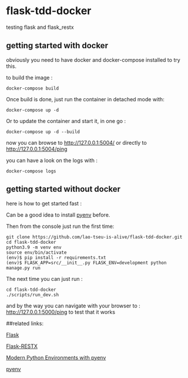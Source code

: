 # flask-tdd-docker
testing flask and flask_restx

## getting started with docker
obviously you need to have docker and docker-compose installed to try this.

to build the image :

    docker-compose build  

Once build is done, just run the container in detached mode with:

    docker-compose up -d  

Or to update the container and start it, in one go :

    docker-compose up -d --build

now you can browse to http://127.0.0.1:5004/ or directly to http://127.0.0.1:5004/ping

you can have a look on the logs with :

    docker-compose logs

## getting started without docker
here is how to get started fast :
  
  Can be a good idea to install [pyenv](https://github.com/pyenv/pyenv/) before.
  
  Then from the console just run the first time:
 
    git clone https://github.com/lao-tseu-is-alive/flask-tdd-docker.git
    cd flask-tdd-docker
    python3.9 -m venv env
    source env/bin/activate
    (env)$ pip install -r requirements.txt
    (env)$ FLASK_APP=src/__init__.py FLASK_ENV=development python manage.py run
The next time you can just run :

    cd flask-tdd-docker
    ./scripts/run_dev.sh
    
and by the way you can navigate with your browser to : http://127.0.0.1:5000/ping to test that it works

##related links:

[Flask](https://flask.palletsprojects.com/en/1.1.x/)

[Flask-RESTX](https://flask-restx.readthedocs.io/en/latest/index.html)

[Modern Python Environments with pyenv](https://testdriven.io/blog/python-environments/)

[pyenv](https://github.com/pyenv/pyenv/wiki#suggested-build-environment)